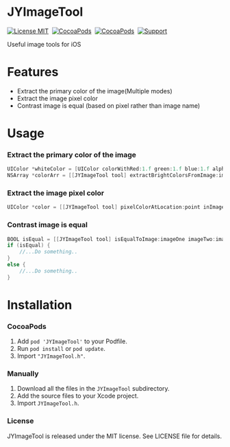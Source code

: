 

JYImageTool
==============

[![License MIT](https://img.shields.io/badge/license-MIT-green.svg?style=flat)](https://raw.githubusercontent.com/Job-Yang/YTZImageComparison/master/LICENSE)&nbsp;
[![CocoaPods](http://img.shields.io/cocoapods/v/YTZImageComparison.svg?style=flat)](http://cocoapods.org/?q=YTZImageComparison)&nbsp;
[![CocoaPods](http://img.shields.io/cocoapods/p/YTZImageComparison.svg?style=flat)](http://cocoapods.org/?q=YTZImageComparison)&nbsp;
[![Support](https://img.shields.io/badge/support-iOS%208%2B%20-blue.svg?style=flat)](https://www.apple.com/nl/ios/)&nbsp;

Useful image tools for iOS


Features
==============

- Extract the primary color of the image(Multiple modes)
- Extract the image pixel color
- Contrast image is equal (based on pixel rather than image name)


Usage
==============

### Extract the primary color of the image
```Objective-C
UIColor *whiteColor = [UIColor colorWithRed:1.f green:1.f blue:1.f alpha:1.f];
NSArray *colorArr = [[JYImageTool tool] extractBrightColorsFromImage:image avoidColor:whiteColor maxCount:10];
```

### Extract the image pixel color
```Objective-C
UIColor *color = [[JYImageTool tool] pixelColorAtLocation:point inImage:image formImageRect:frame];
```

### Contrast image is equal
```Objective-C
BOOL isEqual = [[JYImageTool tool] isEqualToImage:imageOne imageTwo:imageTwo];
if (isEqual) {
	//...Do something..
}
else {
	//...Do something..
}
```

Installation
==============

### CocoaPods
1. Add `pod 'JYImageTool'` to your Podfile.
2. Run `pod install` or `pod update`.
3. Import `"JYImageTool.h"`.


### Manually
1. Download all the files in the `JYImageTool` subdirectory.
2. Add the source files to your Xcode project.
3. Import `JYImageTool.h`.


### License
JYImageTool is released under the MIT license. See LICENSE file for details.